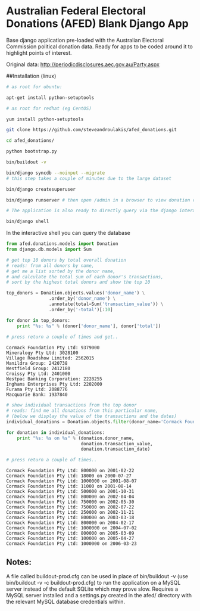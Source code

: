Australian Federal Electoral Donations (AFED) Blank Django App
==============

Base django application pre-loaded with the Australian Electoral Commission political donation data. Ready for apps to be coded around it to highlight points of interest.

Original data: http://periodicdisclosures.aec.gov.au/Party.aspx

##Installation (linux)

```bash
# as root for ubuntu:

apt-get install python-setuptools

# as root for redhat (eg CentOS)

yum install python-setuptools

git clone https://github.com/steveandroulakis/afed_donations.git

cd afed_donations/

python bootstrap.py

bin/buildout -v

bin/django syncdb --noinput --migrate
# this step takes a couple of minutes due to the large dataset

bin/django createsuperuser

bin/django runserver # then open /admin in a browser to view donation records

# The application is also ready to directly query via the django interactive shell..

bin/django shell

```

In the interactive shell you can query the database

```python
from afed.donations.models import Donation
from django.db.models import Sum

# get top 10 donors by total overall donation
# reads: from all donors by name,
# get me a list sorted by the donor name,
# and calculate the total sum of each donor's transactions,
# sort by the highest total donors and show the top 10

top_donors = Donation.objects.values('donor_name') \
                .order_by('donor_name') \
                .annotate(total=Sum('transaction_value')) \
                .order_by('-total')[:10]

for donor in top_donors:
    print "%s: %s" % (donor['donor_name'], donor['total'])
    
# press return a couple of times and get..

```

```
Cormack Foundation Pty Ltd: 9379000
Mineralogy Pty Ltd: 3028100
Village Roadshow Limited: 2562015
Manildra Group: 2420738
Westfield Group: 2412180
Croissy Pty Ltd: 2401000
Westpac Banking Corporation: 2228255
Inghams Enterprises Pty Ltd: 2202000
Furama Pty Ltd: 2088776
Macquarie Bank: 1937840
```

```python
# show individual transactions from the top donor
# reads: find me all donations from this particular name,
# (below we display the value of the transactions and the dates)
individual_donations = Donation.objects.filter(donor_name='Cormack Foundation Pty Ltd')

for donation in individual_donations:
    print "%s: %s on %s" % (donation.donor_name,
                            donation.transaction_value,
                            donation.transaction_date)

# press return a couple of times..
```

```
Cormack Foundation Pty Ltd: 800000 on 2001-02-22
Cormack Foundation Pty Ltd: 18000 on 2000-07-27
Cormack Foundation Pty Ltd: 1000000 on 2001-08-07
Cormack Foundation Pty Ltd: 11000 on 2001-08-14
Cormack Foundation Pty Ltd: 500000 on 2001-10-31
Cormack Foundation Pty Ltd: 800000 on 2002-04-04
Cormack Foundation Pty Ltd: 750000 on 2002-05-30
Cormack Foundation Pty Ltd: 750000 on 2002-07-22
Cormack Foundation Pty Ltd: 250000 on 2002-11-21
Cormack Foundation Pty Ltd: 800000 on 2003-03-18
Cormack Foundation Pty Ltd: 800000 on 2004-02-17
Cormack Foundation Pty Ltd: 1000000 on 2004-07-02
Cormack Foundation Pty Ltd: 800000 on 2005-03-09
Cormack Foundation Pty Ltd: 100000 on 2005-04-27
Cormack Foundation Pty Ltd: 1000000 on 2006-03-23
```

## Notes:
A file called buildout-prod.cfg can be used in place of bin/buildout -v (use bin/buildout -v -c buildout-prod.cfg) to run the application on a MySQL server instead of the default SQLite which may prove slow. Requires a MySQL server installed and a settings.py created in the afed/ directory with the relevant MySQL database credentials within.
